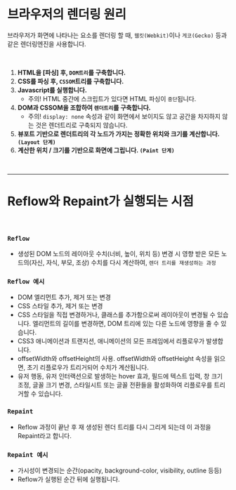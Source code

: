# 브라우저의 렌더링 원리

브라우저가 화면에 나타나는 요소를 렌더링 할 때, `웹킷(Webkit)`이나 `게코(Gecko)` 등과 같은 렌더링엔진을 사용합니다.

<br>

1. **HTML을 [파싱] 후, `DOM트리`를 구축합니다.**
2. **CSS를 파싱 후, `CSSOM`트리를 구축합니다.**
3. **Javascript를 실행합니다.**
   - 주의! HTML 중간에 스크립트가 있다면 HTML 파싱이 `중단`됩니다.
4. **DOM과 CSSOM을 조합하여 `렌더트리`를 구축합니다.**
   - 주의! `display: none` 속성과 같이 화면에서 보이지도 않고 공간을 차지하지 않는 것은 렌더트리로 구축되지 않습니다.
5. **뷰포트 기반으로 렌더트리의 각 노드가 가지는 정확한 위치와 크기를 계산합니다. `(Layout 단계)`**
6. **계산한 위치 / 크기를 기반으로 화면에 그립니다. `(Paint 단계)`**

<br>

---

# Reflow와 Repaint가 실행되는 시점

<br>

### `Reflow`

- 생성된 DOM 노드의 레이아웃 수치(너비, 높이, 위치 등) 변경 시 영향 받은 모든 노드의(자신, 자식, 부모, 조상) 수치를 다시 계산하여, `렌더 트리를 재생성하는 과정`

### `Reflow 예시`

- DOM 엘리먼트 추가, 제거 또는 변경
- CSS 스타일 추가, 제거 또는 변경
- CSS 스타일을 직접 변경하거나, 클래스를 추가함으로써 레이아웃이 변경될 수 있습니다. 엘리먼트의 길이를 변경하면, DOM 트리에 있는 다른 노드에 영향을 줄 수 있습니다.
- CSS3 애니메이션과 트랜지션, 애니메이션의 모든 프레임에서 리플로우가 발생합니다.
- offsetWidth와 offsetHeight의 사용. offsetWidth와 offsetHeight 속성을 읽으면, 초기 리플로우가 트리거되어 수치가 계산됩니다.
- 유저 행동, 유저 인터랙션으로 발생하는 hover 효과, 필드에 텍스트 입력, 창 크기 조정, 글꼴 크기 변경, 스타일시트 또는 글꼴 전환들을 활성화하여 리플로우를 트리거할 수 있습니다.

### `Repaint`

- Reflow 과정이 끝난 후 재 생성된 렌더 트리를 다시 그리게 되는데 이 과정을 Repaint라고 합니다.

### `Repaint 예시`

- 가시성이 변경되는 순간(opacity, background-color, visibility, outline 등등)
- Reflow가 실행된 순간 뒤에 실행됩니다.
